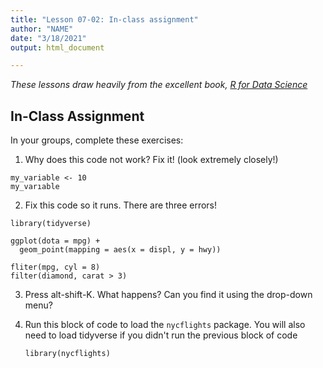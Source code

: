 ```yaml
---
title: "Lesson 07-02: In-class assignment"
author: "NAME"
date: "3/18/2021"
output: html_document

---
```


*These lessons draw heavily from the excellent book, [R for Data Science](https://r4ds.had.co.nz/workflow-basics.html)*

## In-Class Assignment

In your groups, complete these exercises:

1. Why does this code not work? Fix it! (look extremely closely!)

```
my_variable <- 10
my_varıable
```

2. Fix this code so it runs. There are three errors!

```
library(tidyverse)

ggplot(dota = mpg) + 
  geom_point(mapping = aes(x = displ, y = hwy))

fliter(mpg, cyl = 8)
filter(diamond, carat > 3)
```

3. Press alt-shift-K. What happens? Can you find it using the drop-down menu?



4. Run this block of code to load the `nycflights` package. You will also need to load tidyverse if you didn't run the previous block of code

   ```
   library(nycflights)
   ```

   

